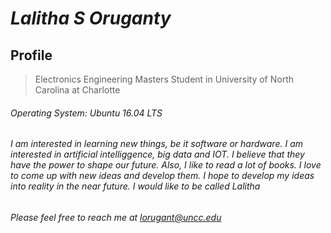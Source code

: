 #  _Lalitha S Oruganty_
## Profile
> Electronics Engineering Masters Student in University of North Carolina at Charlotte
###### Operating System: Ubuntu 16.04 LTS
###### I am interested in learning new things, be it software or hardware. I am interested in artificial intelliggence, big data and IOT. I believe that they have the power to shape our future. Also, I like to read a lot of books. I love to come up with new ideas and develop them. I hope to develop my ideas into reality in the near future. I would like to be called Lalitha
###### Please feel free to reach me at <lorugant@uncc.edu>
